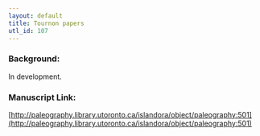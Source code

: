 ```yaml
---
layout: default
title: Tournon papers
utl_id: 107
---
```


### Background:

In development.

### Manuscript Link:

[http://paleography.library.utoronto.ca/islandora/object/paleography:501](http://paleography.library.utoronto.ca/islandora/object/paleography:501)

